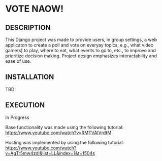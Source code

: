 # VOTE NAOW!

## DESCRIPTION

This Django project was made to provide users, in group settings, a web applicaton to create a poll and vote on everyay topics, e.g., what video game(s) to play, where to eat, what events to go to, etc., to improve and prioritize decision making. Project design emphasizes interactability and ease of use.

## INSTALLATION

TBD

## EXECUTION

In Progress

Base functionality was made using the following tutorial: https://www.youtube.com/watch?v=RMTVAIVrdtM

Hosting was implemented by using the following tutorial: https://www.youtube.com/watch?v=AgTr5mw4zdI&list=LL&index=1&t=1504s


